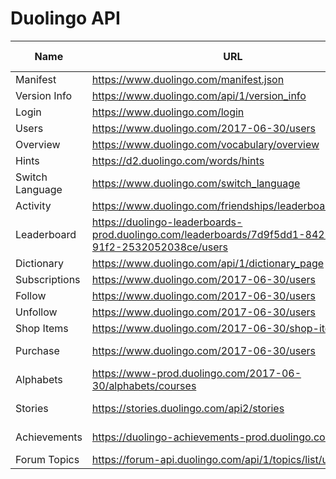 # Duolingo API

| Name            | URL                                                                                                       | Query Parameter                                             | Body                             | Required Auth |
| --------------- | --------------------------------------------------------------------------------------------------------- | ----------------------------------------------------------- | -------------------------------- | ------------- |
| Manifest        | <https://www.duolingo.com/manifest.json>                                                                  | -                                                           | -                                | NO            |
| Version Info    | <https://www.duolingo.com/api/1/version_info>                                                             | -                                                           | -                                | NO            |
| Login           | <https://www.duolingo.com/login>                                                                          | ?login={username or email}&password={password}              | -                                | NO            |
| Users           | <https://www.duolingo.com/2017-06-30/users>                                                               | /{userid}                                                   | -                                | YES           |
| Overview        | <https://www.duolingo.com/vocabulary/overview>                                                            | -                                                           | -                                | YES           |
| Hints           | <https://d2.duolingo.com/words/hints>                                                                     | /{learningLanguage}/{formLanguage}?sentence={sentence}      | -                                | YES           |
| Switch Language | <https://www.duolingo.com/switch_language>                                                                | -                                                           | from_language, learning_language | YES           |
| Activity        | <https://www.duolingo.com/friendships/leaderboard_activity>                                               | -                                                           | -                                | YES           |
| Leaderboard     | <https://duolingo-leaderboards-prod.duolingo.com/leaderboards/7d9f5dd1-8423-491a-91f2-2532052038ce/users> | /{userId}?client_unlocked=true                              | -                                | YES           |
| Dictionary      | <https://www.duolingo.com/api/1/dictionary_page>                                                          | ?lexeme_id={lexemeId}                                       | -                                | YES           |
| Subscriptions   | <https://www.duolingo.com/2017-06-30/users>                                                               | /{userId}/subscriptions                                     | -                                | YES           |
| Follow          | <https://www.duolingo.com/2017-06-30/users>                                                               | /{userId}/subscriptions/{targetUserId}                      | -                                | YES           |
| Unfollow        | <https://www.duolingo.com/2017-06-30/users>                                                               | /{userId}/subscriptions/{targetUserId}                      | -                                | YES           |
| Shop Items      | <https://www.duolingo.com/2017-06-30/shop-items>                                                          | -                                                           | -                                | YES           |
| Purchase        | <https://www.duolingo.com/2017-06-30/users>                                                               | /{userId}/shop-items                                        | itemName, learningLanguage       | YES           |
| Alphabets       | <https://www-prod.duolingo.com/2017-06-30/alphabets/courses>                                              | /ja/en/                                                     | -                                | YES           |
| Stories         | <https://stories.duolingo.com/api2/stories>                                                               | ?fromLanguage=en&learningLanguage=ja&illustrationFormat=png | -                                | YES           |
| Achievements    | <https://duolingo-achievements-prod.duolingo.com/users>                                                   | /{userId}/achievements?fromLanguage=en&learningLanguage=ja  | -                                | YES           |
| Forum Topics    | <https://forum-api.duolingo.com/api/1/topics/list/users>                                                  | -                                                           | -                                | YES           |
